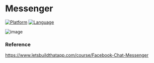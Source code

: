# Messenger

[![Platform](http://img.shields.io/badge/platform-iOS-blue.svg?style=flat)](https://developer.apple.com/iphone/index.action)
[![Language](http://img.shields.io/badge/language-Swift-FF9D2B.svg?style=flat)](https://developer.apple.com/swift)

![image](https://github.com/didYouUpdateCode/Messenger/blob/master/Screenshots/screenshot.gif)

### Reference
https://www.letsbuildthatapp.com/course/Facebook-Chat-Messenger
